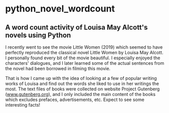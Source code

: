 # python_novel_wordcount

## A word count activity of Louisa May Alcott's novels using Python

I recently went to see the movie Little Women (2019) which seemed to have perfectly reproduced the classical novel Little Women by Louisa May Alcott. I personally found every bit of the movie beautiful. I especially enjoyed the characters' dialogues, and I later learned some of the actual sentences from the novel had been borrowed in filming this movie.

That is how I came up with the idea of looking at a few of popular writing works of Louisa and find out the words she liked to use in her writings the most. The text files of books were collected on website Project Gutenberg (www.gutenberg.org), and I only included the main content of the books which excludes prefaces, advertisements, etc. Expect to see some interesting facts!
